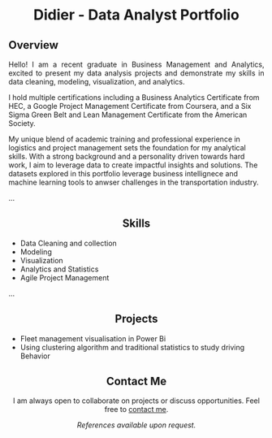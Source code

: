 <h1 align="center">Didier - Data Analyst Portfolio</h1>

## Overview
<p align="justify">
Hello! I am a recent graduate in Business Management and Analytics, excited to present my data analysis projects and demonstrate my skills in data cleaning, modeling, visualization, and analytics.

I hold multiple certifications including a Business Analytics Certificate from HEC, a Google Project Management Certificate from Coursera, and a Six Sigma Green Belt and Lean Management Certificate from the American Society.

My unique blend of academic training and professional experience in logistics and project management sets the foundation for my analytical skills. With a strong background and a personality driven towards hard work, I aim to leverage data to create impactful insights and solutions.
 The datasets explored in this portfolio  leverage business intellignece and machine learning tools to anwser challenges in the transportation industry.
</p>

...

<h2 align="center">Skills</h2>


- Data Cleaning and collection 
- Modeling
- Visualization
- Analytics and Statistics
- Agile Project Management





...

<h2 align="center">Projects</h2>
<p align="justify">
  
- Fleet management visualisation in Power Bi
- Using clustering algorithm and traditional statistics to study driving Behavior
</p>

<h2 align="center">Contact Me</h2>
<p align="center">
I am always open to collaborate on projects or discuss opportunities. Feel free to <a href="mailto:youremail@example.com">contact me</a>.
</p>

<p align="center">
<i>References available upon request.</i>
</p>
